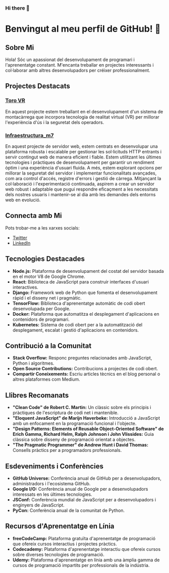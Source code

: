 ### Hi there 👋
# Benvingut al meu perfil de GitHub! 🚀

## Sobre Mi
Hola! Sóc un apassionat del desenvolupament de programari i l'aprenentatge constant. M'encanta treballar en projectes interessants i col·laborar amb altres desenvolupadors per créixer professionalment.

## Projectes Destacats
### [Toro VR](https://github.com/ayoubmech/proyecto-toro-vr)
En aquest projecte estem treballant en el desenvolupament d'un sistema de montacàrrega que incorpora tecnologia de realitat virtual (VR) per millorar l'experiència d'ús i la seguretat dels operadors.
### [Infraestructura_m7](https://github.com/ayoubmech/InfraestructuraM782)
En aquest projecte de servidor web, estem centrats en desenvolupar una plataforma robusta i escalable per gestionar les sol·licituds HTTP entrants i servir contingut web de manera eficient i fiable. Estem utilitzant les últimes tecnologies i pràctiques de desenvolupament per garantir un rendiment òptim i una experiència d'usuari fluida. A més, estem explorant opcions per millorar la seguretat del servidor i implementar funcionalitats avançades, com ara control d'accés, registre d'errors i gestió de càrrega. Mitjançant la col·laboració i l'experimentació continuada, aspirem a crear un servidor web robust i adaptable que pugui respondre eficaçment a les necessitats dels nostres usuaris i mantenir-se al dia amb les demandes dels entorns web en evolució.
## Connecta amb Mi
Pots trobar-me a les xarxes socials:
- [Twitter](https://twitter.com/)
- [LinkedIn](https://www.linkedin.com)
## Tecnologies Destacades
- **Node.js:** Plataforma de desenvolupament del costat del servidor basada en el motor V8 de Google Chrome.
- **React:** Biblioteca de JavaScript para construir interfaces d'usuari interactives.
- **Django:** Framework web de Python que fomenta el desenvolupament ràpid i el disseny net i pragmàtic.
- **TensorFlow:** Biblioteca d'aprenentatge automàtic de codi obert desenvolupada per Google.
- **Docker:** Plataforma que automatitza el desplegament d'aplicacions en contenidors de programari.
- **Kubernetes:** Sistema de codi obert per a la automatització del desplegament, escalat i gestió d'aplicacions en contenidors.

## Contribució a la Comunitat
- **Stack Overflow:** Responc preguntes relacionades amb JavaScript, Python i algoritmes.
- **Open Source Contributions:** Contribucions a projectes de codi obert.
- **Compartir Coneixements:** Escriu articles tècnics en el blog personal o altres plataformes com Medium.

## Llibres Recomanats
- **"Clean Code" de Robert C. Martin:** Un clàssic sobre els principis i pràctiques de l'escriptura de codi net i mantenible.
- **"Eloquent JavaScript" de Marijn Haverbeke:** Introducció a JavaScript amb un enfocament en la programació funcional i l'objecte.
- **"Design Patterns: Elements of Reusable Object-Oriented Software" de Erich Gamma, Richard Helm, Ralph Johnson i John Vlissides:** Guia clàssica sobre disseny de programació orientat a objectes.
- **"The Pragmatic Programmer" de Andrew Hunt i David Thomas:** Consells pràctics per a programadors professionals.

## Esdeveniments i Conferències
- **GitHub Universe:** Conferència anual de GitHub per a desenvolupadors, administradors i l'ecosistema GitHub.
- **Google I/O:** Conferència anual de Google per a desenvolupadors interessats en les últimes tecnologies.
- **JSConf:** Conferència mundial de JavaScript per a desenvolupadors i enginyers de JavaScript.
- **PyCon:** Conferència anual de la comunitat de Python.

## Recursos d'Aprenentatge en Línia
- **freeCodeCamp:** Plataforma gratuïta d'aprenentatge de programació que ofereix cursos interactius i projectes pràctics.
- **Codecademy:** Plataforma d'aprenentatge interactiu que ofereix cursos sobre diverses tecnologies de programació.
- **Udemy:** Plataforma d'aprenentatge en línia amb una àmplia gamma de cursos de programació impartits per professionals de la indústria.
